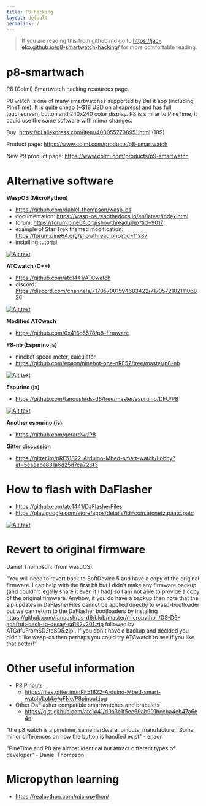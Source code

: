 ```yaml
---
title: P8 hacking
layout: default
permalink: /
---
```

> If you are reading this from github md go to <https://jac-eko.github.io/p8-smartwatch-hacking/> for more comfortable reading. 

# p8-smartwach
P8 (Colmi) Smartwatch hacking resources page.

P8 watch is one of many smartwatches supported by DaFit app (including PineTime). It is quite cheap (~$18 USD on aliexpress) and has full touchscreen, button and 240x240 color display.
P8 is similar to PineTime, it could use the same software with minor changes.



Buy: <https://pl.aliexpress.com/item/4000557708951.html> (18$)

Product page: <https://www.colmi.com/products/p8-smartwatch>

New P9 product page: <https://www.colmi.com/products/p9-smartwatch>

# Alternative software
**WaspOS (MicroPython)**
  - <https://github.com/daniel-thompson/wasp-os>
  - documentation: <https://wasp-os.readthedocs.io/en/latest/index.html>
  - forum: <https://forum.pine64.org/showthread.php?tid=9017>
  - example of Star Trek themed modification: <https://forum.pine64.org/showthread.php?tid=11287>
  - installing tutorial

[![Alt text](https://img.youtube.com/vi/VJoDtMy-4pk/0.jpg)](https://www.youtube.com/watch?v=VJoDtMy-4pk)

**ATCwatch (C++)**
  - <https://github.com/atc1441/ATCwatch>
  - discord: <https://discord.com/channels/717057001594683422/717057210211106826>

[![Alt text](https://img.youtube.com/vi/rRqulnz1nJM/0.jpg)](https://www.youtube.com/watch?v=rRqulnz1nJM)

**Modified ATCwach**
  - <https://github.com/0x416c6578/p8-firmware>

**P8-nb (Espurino js)**
  - ninebot speed meter, calculator
  - <https://github.com/enaon/ninebot-one-nRF52/tree/master/p8-nb>

[![Alt text](https://img.youtube.com/vi/4hs8I65Fz5g/0.jpg)](https://www.youtube.com/watch?v=4hs8I65Fz5g)

**Espurino (js)**
  - <https://github.com/fanoush/ds-d6/tree/master/espruino/DFU/P8>
 
 [![Alt text](https://img.youtube.com/vi/PgB1PQA5_OQ/0.jpg)](https://www.youtube.com/watch?v=PgB1PQA5_OQ)

**Another espurino (js)**
  - <https://github.com/gerardwr/P8>



  
**Gitter discussion**
  - <https://gitter.im/nRF51822-Arduino-Mbed-smart-watch/Lobby?at=5eaeabe831a6d25d7ca726f3>
  
# How to flash with DaFlasher
- <https://github.com/atc1441/DaFlasherFiles>
- <https://play.google.com/store/apps/details?id=com.atcnetz.paatc.patc>

[![Alt text](https://img.youtube.com/vi/gUVEz-pxhgg/0.jpg)](https://www.youtube.com/watch?v=gUVEz-pxhgg)



# Revert to original firmware
Daniel Thompson: (from waspOS)

"You will need to revert back to SoftDevice 5 and have a copy of the original firmware. I can help with the first bit but I didn't make any firmware backup (and couldn't legally share it even if I had) so I am not able to provide a copy of the original firmware. Anyhow, if you do have a backup then note that the zip updates in DaFlasherFiles cannot be applied directly to wasp-bootloader but we can return to the DaFlasher bootloaders by installing <https://github.com/fanoush/ds-d6/blob/master/micropython/DS-D6-adafruit-back-to-desay-sd132v201.zip> followed by ATCdfuFromSD2toSD5.zip . If you don't have a backup and decided you didn't like wasp-os then perhaps you could try ATCwatch to see if you like that better!"

# Other useful information
- P8 Pinouts
  - <https://files.gitter.im/nRF51822-Arduino-Mbed-smart-watch/Lobby/oFNe/P8pinout.jpg>
- Other DaFlasher compatible smartwatches and bracelets
  - <https://gist.github.com/atc1441/d0a3c1f5ee69ab901bccba4eb47a6e4e>

"the p8 watch is a pinetime, same hardware, pinouts, manufacturer. Some minor differences on how the button is handled exist" - enaon

"PineTime and P8 are almost identical but attract different types of developer" - Daniel Thompson

# Micropython learning
- <https://realpython.com/micropython/>
